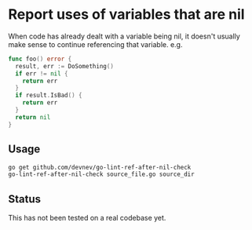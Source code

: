# Report uses of variables that are nil

When code has already dealt with a variable being nil, it doesn't usually make sense to continue
referencing that variable. e.g.

```go
func foo() error {
  result, err := DoSomething()
  if err != nil {
    return err
  }
  if result.IsBad() {
    return err
  }
  return nil
}
```

## Usage

```bash
go get github.com/devnev/go-lint-ref-after-nil-check
go-lint-ref-after-nil-check source_file.go source_dir
```

## Status

This has not been tested on a real codebase yet.
